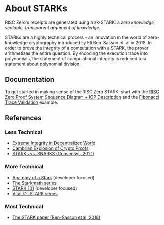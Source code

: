 # About STARKs

RISC Zero's receipts are generated using a zk-STARK: a *zero knowledge, scalable, transparent argument of knowledge.* 

STARKs are a highly technical process - an innovation in the world of zero-knowledge cryptography introduced by Eli Ben-Sasson et. al in 2018. In order to prove the integrity of a computation with a STARK, the prover arithmetizes the entire question. By encoding the execution trace into polynomials, the statement of computational integrity is reduced to a statement about polynomial division. 

## Documentation

To get started in making sense of the RISC Zero STARK, start with the [RISC Zero Proof System Sequence Diagram + IOP Description](../explainers/proof-system/proof-system-sequence-diagram.md) and the [Fibonacci Trace Validation](https://docs.google.com/spreadsheets/d/e/2PACX-1vSJ1J5PcS2op_vrGtbK5Mif0gAN6wbAaTSWTHy2vuFtfbtqbI_dRqpalNamNjjUcyqD7hDPJRgI2cG-/pubhtml#) example. 

## References

### Less Technical 
- [Extreme Integrity in Decentralized World](https://medium.com/@eli_1210/extreme-integrity-in-decentralized-world-a56da4c730ea)
- [Cambrian Explosion of Crypto Proofs](https://medium.com/starkware/the-cambrian-explosion-of-crypto-proofs-7ac080ac9aed)
- [STARKs vs. SNARKS (Consensys, 2021)](https://consensys.net/blog/blockchain-explained/zero-knowledge-proofs-starks-vs-snarks/)
  
### More Technical 

- [Anatomy of a Stark](https://aszepieniec.github.io/stark-anatomy/) (developer focused)
- [The Starkmath series](https://medium.com/tag/stark-math)
- [STARK 101](https://starkware.co/stark-101/) (developer focused)
- [Vitalik's STARK series](https://vitalik.ca/general/2017/11/09/starks_part_1.html)

### Most Technical
- [The STARK paper (Ben-Sasson et al, 2018)](https://eprint.iacr.org/2018/046.pdf) 
